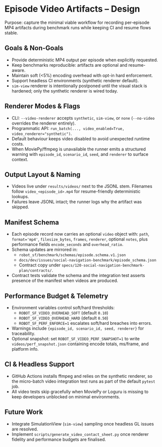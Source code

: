 # Episode Video Artifacts – Design

Purpose: capture the minimal viable workflow for recording per-episode MP4
artifacts during benchmark runs while keeping CI and resume flows stable.

## Goals & Non-Goals
- Provide deterministic MP4 output per episode when explicitly requested.
- Keep benchmarks reproducible: artifacts are optional and resume-aware.
- Maintain soft (<5%) encoding overhead with opt-in hard enforcement.
- Support headless CI environments (synthetic renderer default).
- `sim-view` renderer is intentionally postponed until the visual stack is
  hardened; only the synthetic renderer is wired today.

## Renderer Modes & Flags
- CLI: `--video-renderer` accepts `synthetic`, `sim-view`, or `none`
  (`--no-video` overrides the renderer entirely).
- Programmatic API: `run_batch(..., video_enabled=True, video_renderer="synthetic")`.
- Default behaviour keeps video disabled to avoid unexpected runtime costs.
- When MoviePy/ffmpeg is unavailable the runner emits a structured warning with
  `episode_id`, `scenario_id`, `seed`, and `renderer` to surface context.

## Output Layout & Naming
- Videos live under `results/videos/` next to the JSONL stem. Filenames follow
  `video_<episode_id>.mp4` for resume-friendly deterministic lookups.
- Failures leave JSONL intact; the runner logs why the artifact was skipped.

## Manifest Schema
- Each episode record now carries an optional `video` object with:
  `path`, `format='mp4'`, `filesize_bytes`, `frames`, `renderer`, optional
  `notes`, plus performance fields `encode_seconds` and `overhead_ratio`.
- Schema updates are mirrored in:
  - `robot_sf/benchmark/schemas/episode.schema.v1.json`
  - `docs/dev/issues/social-navigation-benchmark/episode_schema.json`
  - Contract copy under `specs/120-social-navigation-benchmark-plan/contracts/`.
- Contract tests validate the schema and the integration test asserts presence
  of the manifest when videos are produced.

## Performance Budget & Telemetry
- Environment variables control soft/hard thresholds:
  - `ROBOT_SF_VIDEO_OVERHEAD_SOFT` (default `0.10`)
  - `ROBOT_SF_VIDEO_OVERHEAD_HARD` (default `0.50`)
  - `ROBOT_SF_PERF_ENFORCE=1` escalates soft/hard breaches into errors.
- Warnings include `{episode_id, scenario_id, seed, renderer}` for traceability.
- Optional snapshot: set `ROBOT_SF_VIDEO_PERF_SNAPSHOT=1` to write
  `videos/perf_snapshot.json` containing encode totals, ms/frame, and platform
  info.

## CI & Headless Support
- GitHub Actions installs ffmpeg and relies on the synthetic renderer, so the
  micro-batch video integration test runs as part of the default `pytest` job.
- All video tests skip gracefully when MoviePy or Loguru is missing to keep
  developers unblocked on minimal environments.

## Future Work
- Integrate SimulationView (`sim-view`) sampling once headless GL issues are
  resolved.
- Implement `scripts/generate_video_contact_sheet.py` once renderer fidelity and
  performance budgets are finalised.
